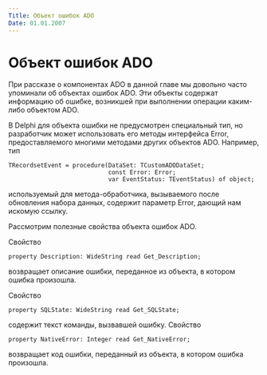 ```yaml
---
Title: Объект ошибок ADO
Date: 01.01.2007
---
```



Объект ошибок ADO
=================

При рассказе о компонентах ADO в данной главе мы довольно часто
упоминали об объектах ошибок ADO. Эти объекты содержат информацию об
ошибке, возникшей при выполнении операции каким-либо объектом ADO.

В Delphi для объекта ошибки не предусмотрен специальный тип, но
разработчик может использовать его методы интерфейса Error,
предоставляемого многими методами других объектов ADO. Например, тип

    TRecordsetEvent = procedure(DataSet: TCustomADODataSet;
                                const Error: Error;
                                var EventStatus: TEventStatus) of object;

используемый для метода-обработчика, вызываемого после обновления набора
данных, содержит параметр Error, дающий нам искомую ссылку.

Рассмотрим полезные свойства объекта ошибок ADO.

Свойство

    property Description: WideString read Get_Description;

возвращает описание ошибки, переданное из объекта, в котором ошибка
произошла.

Свойство

    property SQLState: WideString read Get_SQLState;

содержит текст команды, вызвавшей ошибку. Свойство

    property NativeError: Integer read Get_NativeError;

возвращает код ошибки, переданный из объекта, в котором ошибка
произошла.

